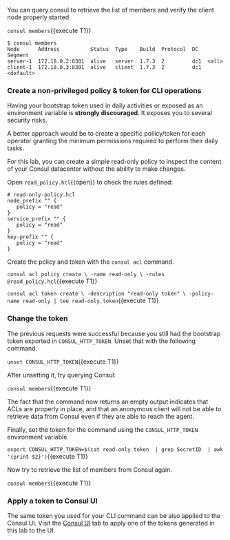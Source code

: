 
You can query consul to retrieve the list of members and verify the client node properly started.

`consul members`{{execute T1}}

```plaintext
$ consul members
Node      Address          Status  Type    Build  Protocol  DC   Segment
server-1  172.18.0.2:8301  alive   server  1.7.3  2         dc1  <all>
client-1  172.18.0.3:8301  alive   client  1.7.3  2         dc1  <default>
```

### Create a non-privileged policy & token for CLI operations

Having your bootstrap token used in daily activities or exposed as an environment variable is **strongly discouraged**. It exposes you to several security risks.

A better approach would be to create a specific poliicy/token for each operator granting the minimum permissions required to perform their daily tasks.

For this lab, you can create a simple read-only policy to inspect the content of your Consul datacenter without the ability to make changes.

Open `read_policy.hcl`{{open}} to check the rules defined:

```plaintext
# read-only-policy.hcl
node_prefix "" {
   policy = "read"
}
service_prefix "" {
   policy = "read"
}
key-prefix "" {
   policy = "read"
}
```
Create the policy and token with the `consul acl` command.

`consul acl policy create \
  -name read-only \
  -rules @read_policy.hcl`{{execute T1}}

`consul acl token create \
  -description "read-only token" \
  -policy-name read-only | tee read-only.token`{{execute T1}}


### Change the token

The previous requests were successful because you still had the bootstrap token exported in `CONSUL_HTTP_TOKEN`. Unset that with the following command.

`unset CONSUL_HTTP_TOKEN`{{execute T1}}

After unsetting it, try querying Consul:

`consul members`{{execute T1}}

The fact that the command now returns an empty output indicates that ACLs are properly in place, and that an anonymous client will not be able to retrieve data from Consul even if they are able to reach the agent.

Finally, set the token for the command using the `CONSUL_HTTP_TOKEN` environment variable.

`export CONSUL_HTTP_TOKEN=$(cat read-only.token  | grep SecretID  | awk '{print $2}')`{{execute T1}}

Now try to retrieve the list of members from Consul again.

`consul members`{{execute T1}}

### Apply a token to Consul UI

The same token you used for your CLI command can be also applied to the Consul UI. Visit the [Consul UI](https://[[HOST_SUBDOMAIN]]-8500-[[KATACODA_HOST]].environments.katacoda.com/ui) tab to apply one of the tokens generated in this lab to the UI.
